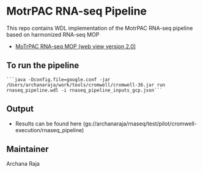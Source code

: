 MotrPAC RNA-seq Pipeline
=================================================
This repo contains WDL implementation of the MotrPAC RNA-seq pipeline based on harmonized RNA-seq MOP
* [MoTrPAC RNA-seq MOP (web view version 2.0)](https://docs.google.com/document/d/e/2PACX-1vRFurZraZfxfMd5BWfIQEnETlalDNjQPyMjS7TCTgc3MMlMtB_-tmJfEK7lmRV7GD30I7R9-ISX3kuM/pub)

To run the pipeline
--------------------------------------------------
    ```java -Dconfig.file=google.conf -jar /Users/archanaraja/work/tools/cromwell/cromwell-36.jar run rnaseq_pipeline.wdl -i rnaseq_pipeline_inputs_gcp.json```

Output
---------------------------------------------------
* Results can be found here (gs://archanaraja/rnaseq/test/pilot/cromwell-execution/rnaseq_pipeline)

Maintainer
----------------------------------------------------
Archana Raja




